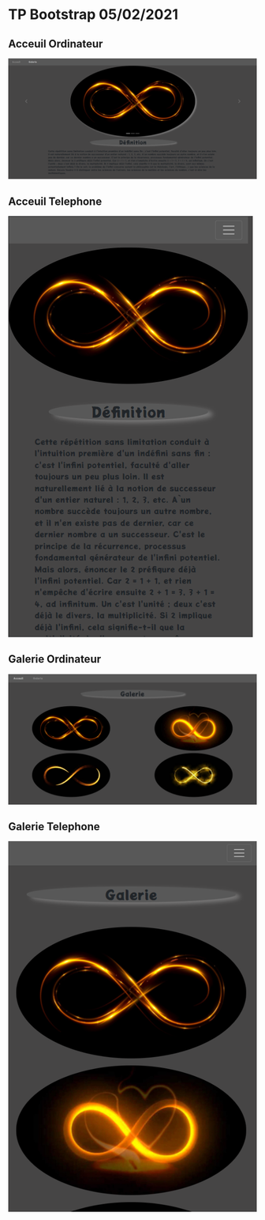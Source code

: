# TP Bootstrap 05/02/2021

## Acceuil Ordinateur

![Image](rendu/acceuil_pc.png)

## Acceuil Telephone

![Image](./rendu/acceuil_tel.png)

## Galerie Ordinateur

![Image](./rendu/galerie_pc.png)

## Galerie Telephone

![Image](./rendu/galerie_tel.png)
